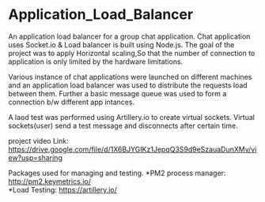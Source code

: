 # Application_Load_Balancer
An application load balancer for a group chat application. Chat application uses Socket.io & Load balancer is built using Node.js.
The goal of the project was to apply Horizontal scaling,So that the number of connection to application is only limited by 
the hardware limitations.

Various instance of chat applications were launched on different machines and an application load balancer was used to distribute the
requests load between them. Further a basic message queue was used to form a connection b/w different app intances.

A laod test was performed using Artillery.io to create virtual sockets. Virtual sockets(user) send a test message 
and disconnects after certain time.

project video Link:
https://drive.google.com/file/d/1X6BJYGIKz1JepqQ3S9d9eSzauaDunXMv/view?usp=sharing

Packages used for managing and testing.
*PM2 process manager:
  http://pm2.keymetrics.io/  
*Load Testing:
  https://artillery.io/
